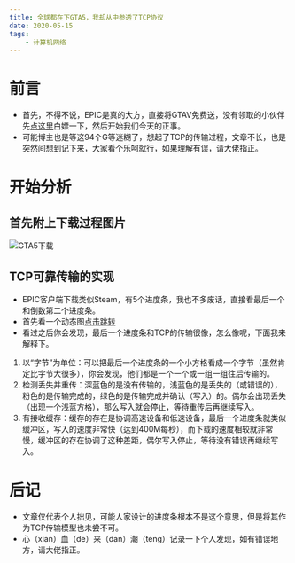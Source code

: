 ```yaml
---
title: 全球都在下GTA5，我却从中参透了TCP协议
date: 2020-05-15
tags:
	- 计算机网络
---
```

# 前言
- 首先，不得不说，EPIC是真的大方，直接将GTAV免费送，没有领取的小伙伴先[点这里](https://www.epicgames.com/store/zh-CN/)白嫖一下，然后开始我们今天的正事。
- 可能博主也是等这94个G等迷糊了，想起了TCP的传输过程，文章不长，也是突然间想到记下来，大家看个乐呵就行，如果理解有误，请大佬指正。
# 开始分析
## 首先附上下载过程图片
![GTA5下载](https://img-blog.csdnimg.cn/2020051514332860.png?x-oss-process=image/watermark,type_ZmFuZ3poZW5naGVpdGk,shadow_10,text_aHR0cHM6Ly9ibG9nLmNzZG4ubmV0L3dlaXhpbl80NDM3MTg0Mg==,size_16,color_FFFFFF,t_70)

## TCP可靠传输的实现
- EPIC客户端下载类似Steam，有5个进度条，我也不多废话，直接看最后一个和倒数第二个进度条。
- 首先看一个动态图[点击跳转](http://www.exa.unicen.edu.ar/catedras/comdat1/material/Filminas3_Practico3.swf)
- 看过之后你会发现，最后一个进度条和TCP的传输很像，怎么像呢，下面我来解释下。
1. 以“字节”为单位：可以把最后一个进度条的一个小方格看成一个字节（虽然肯定比字节大很多），你会发现，他们都是一个一个或一组一组往后传输的。
2. 检测丢失并重传：深蓝色的是没有传输的，浅蓝色的是丢失的（或错误的），粉色的是传输完成的，绿色的是传输完成并确认（写入）的。偶尔会出现丢失（出现一个浅蓝方格），那么写入就会停止，等待重传后再继续写入。
3. 有接收缓存：缓存的存在是协调高速设备和低速设备，最后一个进度条就类似缓冲区，写入的速度非常快（达到400M每秒），而下载的速度相较就非常慢，缓冲区的存在协调了这种差距，偶尔写入停止，等待没有错误再继续写入。

# 后记
- 文章仅代表个人拙见，可能人家设计的进度条根本不是这个意思，但是将其作为TCP传输模型也未尝不可。
- 心（xian）血（de）来（dan）潮（teng）记录一下个人发现，如有错误地方，请大佬指正。
